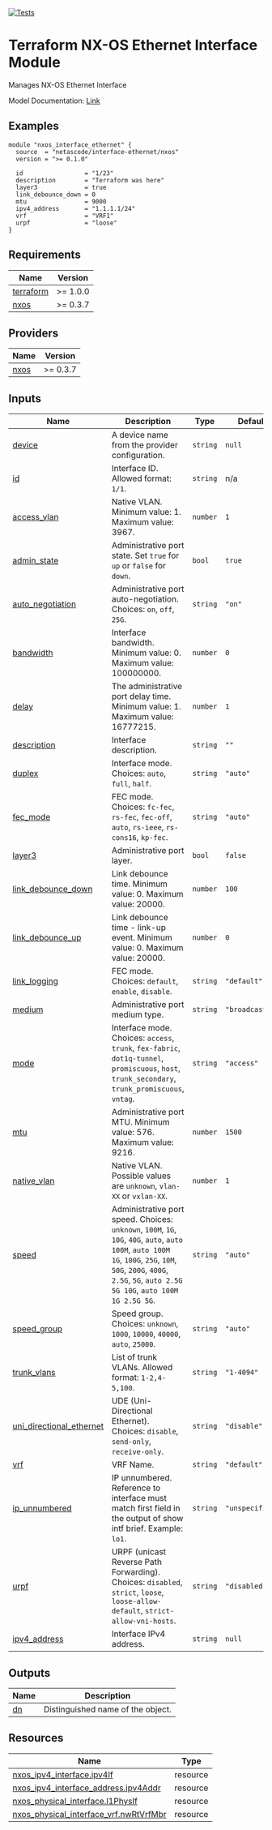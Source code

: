 <!-- BEGIN_TF_DOCS -->
[![Tests](https://github.com/netascode/terraform-nxos-interface-ethernet/actions/workflows/test.yml/badge.svg)](https://github.com/netascode/terraform-nxos-interface-ethernet/actions/workflows/test.yml)

# Terraform NX-OS Ethernet Interface Module

Manages NX-OS Ethernet Interface

Model Documentation: [Link](https://developer.cisco.com/docs/cisco-nexus-3000-and-9000-series-nx-api-rest-sdk-user-guide-and-api-reference-release-9-3x/#!configuring-an-ethernet-interface)

## Examples

```hcl
module "nxos_interface_ethernet" {
  source  = "netascode/interface-ethernet/nxos"
  version = ">= 0.1.0"

  id                 = "1/23"
  description        = "Terraform was here"
  layer3             = true
  link_debounce_down = 0
  mtu                = 9000
  ipv4_address       = "1.1.1.1/24"
  vrf                = "VRF1"
  urpf               = "loose"
}
```

## Requirements

| Name | Version |
|------|---------|
| <a name="requirement_terraform"></a> [terraform](#requirement\_terraform) | >= 1.0.0 |
| <a name="requirement_nxos"></a> [nxos](#requirement\_nxos) | >= 0.3.7 |

## Providers

| Name | Version |
|------|---------|
| <a name="provider_nxos"></a> [nxos](#provider\_nxos) | >= 0.3.7 |

## Inputs

| Name | Description | Type | Default | Required |
|------|-------------|------|---------|:--------:|
| <a name="input_device"></a> [device](#input\_device) | A device name from the provider configuration. | `string` | `null` | no |
| <a name="input_id"></a> [id](#input\_id) | Interface ID. Allowed format: `1/1`. | `string` | n/a | yes |
| <a name="input_access_vlan"></a> [access\_vlan](#input\_access\_vlan) | Native VLAN. Minimum value: 1. Maximum value: 3967. | `number` | `1` | no |
| <a name="input_admin_state"></a> [admin\_state](#input\_admin\_state) | Administrative port state. Set `true` for `up` or `false` for `down`. | `bool` | `true` | no |
| <a name="input_auto_negotiation"></a> [auto\_negotiation](#input\_auto\_negotiation) | Administrative port auto-negotiation. Choices: `on`, `off`, `25G`. | `string` | `"on"` | no |
| <a name="input_bandwidth"></a> [bandwidth](#input\_bandwidth) | Interface bandwidth. Minimum value: 0. Maximum value: 100000000. | `number` | `0` | no |
| <a name="input_delay"></a> [delay](#input\_delay) | The administrative port delay time. Minimum value: 1. Maximum value: 16777215. | `number` | `1` | no |
| <a name="input_description"></a> [description](#input\_description) | Interface description. | `string` | `""` | no |
| <a name="input_duplex"></a> [duplex](#input\_duplex) | Interface mode. Choices: `auto`, `full`, `half`. | `string` | `"auto"` | no |
| <a name="input_fec_mode"></a> [fec\_mode](#input\_fec\_mode) | FEC mode. Choices: `fc-fec`, `rs-fec`, `fec-off`, `auto`, `rs-ieee`, `rs-cons16`, `kp-fec`. | `string` | `"auto"` | no |
| <a name="input_layer3"></a> [layer3](#input\_layer3) | Administrative port layer. | `bool` | `false` | no |
| <a name="input_link_debounce_down"></a> [link\_debounce\_down](#input\_link\_debounce\_down) | Link debounce time. Minimum value: 0. Maximum value: 20000. | `number` | `100` | no |
| <a name="input_link_debounce_up"></a> [link\_debounce\_up](#input\_link\_debounce\_up) | Link debounce time - link-up event. Minimum value: 0. Maximum value: 20000. | `number` | `0` | no |
| <a name="input_link_logging"></a> [link\_logging](#input\_link\_logging) | FEC mode. Choices: `default`, `enable`, `disable`. | `string` | `"default"` | no |
| <a name="input_medium"></a> [medium](#input\_medium) | Administrative port medium type. | `string` | `"broadcast"` | no |
| <a name="input_mode"></a> [mode](#input\_mode) | Interface mode. Choices: `access`, `trunk`, `fex-fabric`, `dot1q-tunnel`, `promiscuous`, `host`, `trunk_secondary`, `trunk_promiscuous`, `vntag`. | `string` | `"access"` | no |
| <a name="input_mtu"></a> [mtu](#input\_mtu) | Administrative port MTU. Minimum value: 576. Maximum value: 9216. | `number` | `1500` | no |
| <a name="input_native_vlan"></a> [native\_vlan](#input\_native\_vlan) | Native VLAN. Possible values are `unknown`, `vlan-XX` or `vxlan-XX`. | `number` | `1` | no |
| <a name="input_speed"></a> [speed](#input\_speed) | Administrative port speed. Choices: `unknown`, `100M`, `1G`, `10G`, `40G`, `auto`, `auto 100M`, `auto 100M 1G`, `100G`, `25G`, `10M`, `50G`, `200G`, `400G`, `2.5G`, `5G`, `auto 2.5G 5G 10G`, `auto 100M 1G 2.5G 5G`. | `string` | `"auto"` | no |
| <a name="input_speed_group"></a> [speed\_group](#input\_speed\_group) | Speed group. Choices: `unknown`, `1000`, `10000`, `40000`, `auto`, `25000`. | `string` | `"auto"` | no |
| <a name="input_trunk_vlans"></a> [trunk\_vlans](#input\_trunk\_vlans) | List of trunk VLANs. Allowed format: `1-2,4-5,100`. | `string` | `"1-4094"` | no |
| <a name="input_uni_directional_ethernet"></a> [uni\_directional\_ethernet](#input\_uni\_directional\_ethernet) | UDE (Uni-Directional Ethernet). Choices: `disable`, `send-only`, `receive-only`. | `string` | `"disable"` | no |
| <a name="input_vrf"></a> [vrf](#input\_vrf) | VRF Name. | `string` | `"default"` | no |
| <a name="input_ip_unnumbered"></a> [ip\_unnumbered](#input\_ip\_unnumbered) | IP unnumbered. Reference to interface must match first field in the output of show intf brief. Example: `lo1`. | `string` | `"unspecified"` | no |
| <a name="input_urpf"></a> [urpf](#input\_urpf) | URPF (unicast Reverse Path Forwarding). Choices: `disabled`, `strict`, `loose`, `loose-allow-default`, `strict-allow-vni-hosts`. | `string` | `"disabled"` | no |
| <a name="input_ipv4_address"></a> [ipv4\_address](#input\_ipv4\_address) | Interface IPv4 address. | `string` | `null` | no |

## Outputs

| Name | Description |
|------|-------------|
| <a name="output_dn"></a> [dn](#output\_dn) | Distinguished name of the object. |

## Resources

| Name | Type |
|------|------|
| [nxos_ipv4_interface.ipv4If](https://registry.terraform.io/providers/netascode/nxos/latest/docs/resources/ipv4_interface) | resource |
| [nxos_ipv4_interface_address.ipv4Addr](https://registry.terraform.io/providers/netascode/nxos/latest/docs/resources/ipv4_interface_address) | resource |
| [nxos_physical_interface.l1PhysIf](https://registry.terraform.io/providers/netascode/nxos/latest/docs/resources/physical_interface) | resource |
| [nxos_physical_interface_vrf.nwRtVrfMbr](https://registry.terraform.io/providers/netascode/nxos/latest/docs/resources/physical_interface_vrf) | resource |
<!-- END_TF_DOCS -->